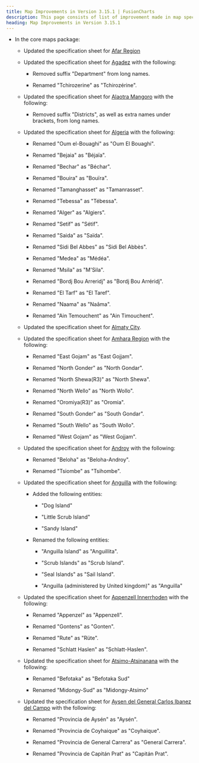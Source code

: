 ```yaml
---
title: Map Improvements in Version 3.15.1 | FusionCharts
description: This page consists of list of improvement made in map specification sheets in FusionCharts v3.15.1.
heading: Map Improvements in Version 3.15.1
---
```


- In the core maps package:

  - Updated the specification sheet for [Afar Region](/maps/spec-sheets/afarregion)

  - Updated the specification sheet for [Agadez](/maps/spec-sheets/agadez) with the following:

    - Removed suffix "Department" from long names.

    - Renamed "Tchirozerine" as "Tchirozérine".

  - Updated the specification sheet for [Alaotra Mangoro](/maps/spec-sheets/alaotramangoro) with the following:

    - Removed suffix "Districts", as well as extra names under brackets, from long names.

  - Updated the specification sheet for [Algeria](/maps/spec-sheets/algeria) with the following:

    - Renamed "Oum el-Bouaghi" as "Oum El Bouaghi".

    - Renamed "Bejaia" as "Béjaïa".

    - Renamed "Bechar" as "Béchar".

    - Renamed "Bouira" as "Bouïra".

    - Renamed "Tamanghasset" as "Tamanrasset".

    - Renamed "Tebessa" as "Tébessa".

    - Renamed "Alger" as "Algiers".

    - Renamed "Setif" as "Sétif".

    - Renamed "Saida" as "Saïda".

    - Renamed "Sidi Bel Abbes" as "Sidi Bel Abbès".

    - Renamed "Medea" as "Médéa".

    - Renamed "Msila" as "M'Sila".

    - Renamed "Bordj Bou Arreridj" as "Bordj Bou Arréridj".

    - Renamed "El Tarf" as "El Taref".

    - Renamed "Naama" as "Naâma".

    - Renamed "Ain Temouchent" as "Ain Timouchent".

  - Updated the specification sheet for [Almaty City](/maps/spec-sheets/almatycity).

  - Updated the specification sheet for [Amhara Region](/maps/spec-sheets/amhararegion) with the following:

    - Renamed "East Gojam" as "East Gojjam".

    - Renamed "North Gonder" as "North Gondar".

    - Renamed "North Shewa(R3)" as "North Shewa".

    - Renamed "North Wello" as "North Wollo".

    - Renamed "Oromiya(R3)" as "Oromia".

    - Renamed "South Gonder" as "South Gondar".

    - Renamed "South Wello" as "South Wollo".

    - Renamed "West Gojam" as "West Gojjam".

  - Updated the specification sheet for [Androy](/maps/spec-sheets/androy) with the following:

    - Renamed "Beloha" as "Beloha-Androy".

    - Renamed "Tsiombe" as "Tsihombe".

  - Updated the specification sheet for [Anguilla](/maps/spec-sheets/anguilla) with the following:

    - Added the following entities:

      - "Dog Island"

      - "Little Scrub Island"

      - "Sandy Island"

    - Renamed the following entities:

      - "Anguilla Island" as "Anguillita".

      - "Scrub Islands" as "Scrub Island".

      - "Seal Islands" as "Sail Island".

      - "Anguilla (administered by United kingdom)" as "Anguilla"

  - Updated the specification sheet for [Appenzell Innerrhoden](/maps/spec-sheets/appenzellinnerrhoden) with the following:

    - Renamed "Appenzel" as "Appenzell".

    - Renamed "Gontens" as "Gonten".

    - Renamed "Rute" as "Rüte".

    - Renamed "Schlatt Haslen" as "Schlatt-Haslen".

  - Updated the specification sheet for [Atsimo-Atsinanana](/maps/spec-sheets/atsimoatsinanana) with the following:

    - Renamed "Befotaka" as "Befotaka Sud"

    - Renamed "Midongy-Sud" as "Midongy-Atsimo"

  - Updated the specification sheet for [Aysen del General Carlos Ibanez del Campo](/maps/spec-sheets/aysendelgeneralcarlosibanezdelcampo) with the following:

    - Renamed "Provincia de Aysén" as "Aysén".

    - Renamed "Provincia de Coyhaique" as "Coyhaique".

    - Renamed "Provincia de General Carrera" as "General Carrera".

    - Renamed "Provincia de Capitán Prat" as "Capitán Prat".

